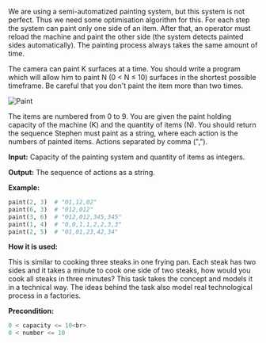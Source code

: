 We are using a semi-automatized painting system,
but this system is not perfect.
Thus we need some optimisation algorithm for this.
For each step the system can paint only one side of an item.
After that, an operator must reload the machine and paint the other side
(the system detects painted sides automatically).
The painting process always takes the same amount of time.

The camera can paint K surfaces at a time.
You should write a program
which will allow him to paint N (0 < N ≤ 10) surfaces in the shortest possible timeframe.
Be careful that you don't paint the item more than two times.


![Paint](system.png)

The items are numbered from 0 to 9.
You are given the paint holding capacity of the machine (K) and the quantity of items (N).
You should return the sequence Stephen must paint as a string,
where each action is the numbers of painted items. Actions separated by comma (",").

**Input:** Capacity of the painting system and quantity of items as integers. 

**Output:** The sequence of actions as a string.

**Example:**

```python
paint(2, 3)  # "01,12,02"
paint(6, 3)  # "012,012"
paint(3, 6)  # "012,012,345,345"
paint(1, 4)  # "0,0,1,1,2,2,3,3"
paint(2, 5)  # "01,01,23,42,34"
```
**How it is used:**

This is similar to cooking three steaks in one frying pan.
Each steak has two sides and it takes a minute to cook one side of two steaks,
how would you cook all steaks in three minutes?
This task takes the concept and models it in a technical way.
The ideas behind the task also model real technological process in a factories.

**Precondition:**

```python
0 < capacity <= 10<br>
0 < number <= 10
```

